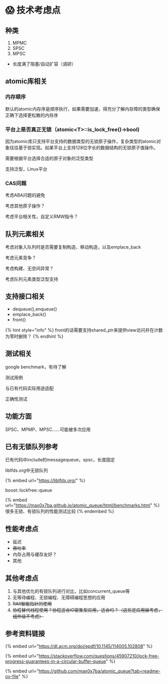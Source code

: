 # 😱 技术考虑点

## 种类

1. MPMC
2. SPSC
3. MPSC

* 长度满了阻塞/自动扩容（调研）

## atomic库相关

### 内存顺序

默认的atomic内存序是顺序执行，如果需要加速，得充分了解内存障的类型确保正确下选择更松散的内存序

### 平台上是否真正无锁（atomic\<T>::is\_lock\_free()->bool)

因为atomic库只支持平台支持的数据类型的无锁原子操作，复杂类型的atomic对象往往基于锁实现。如某平台上支持128位字长的数据结构的无锁原子值操作。

需要根据平台选择合适的原子对象的泛型类型

支持泛型，Linux平台

### CAS问题

考虑ABA问题的避免

考虑其他原子操作？

考虑平台相关性，自定义RMW指令？

## 队列元素相关

考虑对象入队列时是否需要复制构造、移动构造，以及emplace\_back

考虑元素竞争？

考虑构建、无空间异常？

考虑队列元素类型泛型支持

## 支持接口相关

* dequeue(),enqueue()
* emplace\_back()
* front() &#x20;

{% hint style="info" %}
front的话需要支持shared\_ptr来提供view访问并在计数为零时删除？
{% endhint %}

## 测试相关

google benchmark，有待了解

测试用例

与已有代码实际用途适配

正确性测试

## 功能方面

SPSC、MPMP、MPSC……可能被多次应用

## 已有无锁队列参考

已有代码中include的messagequeue，spsc，长度固定

liblfds.org中无锁队列

{% embed url="https://liblfds.org/" %}

boost::lockfree::queue

{% embed url="https://max0x7ba.github.io/atomic_queue/html/benchmarks.html" %}
很多无锁、有锁队列的性能测试比较
{% endembed %}



## 性能考虑点

* 延迟
* ~~吞吐率~~
* 内存占用与缓存友好？
* 其他

## 其他考虑点

1. 与其他优化的有锁队列进行对比，比如concurrent\_queue等
2. 无等待编程、无锁编程、无障碍编程思想的应用
3. ~~RAII智能指针的使用~~
4. ~~协程替代线程使用？协程适合IO密集型应用，适合吗？（这些是应用层考虑，组件级不考虑）~~

## 参考资料链接

{% embed url="https://dl.acm.org/doi/epdf/10.1145/114005.102808" %}

{% embed url="https://stackoverflow.com/questions/45907210/lock-free-progress-guarantees-in-a-circular-buffer-queue" %}

{% embed url="https://github.com/max0x7ba/atomic_queue?tab=readme-ov-file" %}
